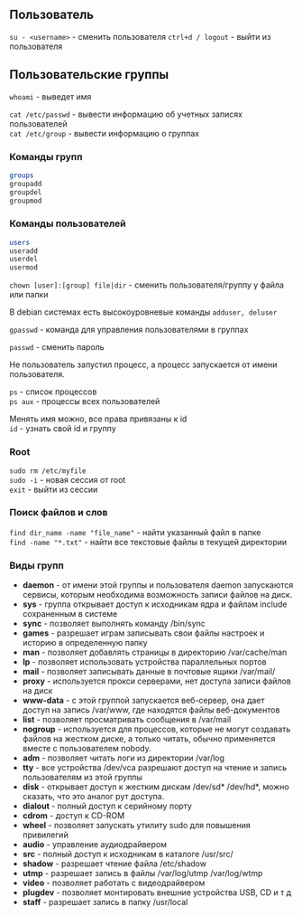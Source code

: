 ## Пользователь
`su - <username>` - сменить пользователя
`ctrl+d / logout` - выйти из пользователя

## Пользовательские группы
`whoami` - выведет имя  

`cat /etc/passwd` - вывести информацию об учетных записях пользователей   
`cat /etc/group` - вывести информацию о группах  

### Команды групп
```sh
groups
groupadd
groupdel
groupmod
```

### Команды пользователей
```sh
users
useradd
userdel
usermod
```

`chown [user]:[group] file|dir` - сменить пользователя/группу у файла или папки 

В debian системах есть высокоуровневые команды `adduser, deluser`

`gpasswd` - команда для управления пользователями в группах

`passwd` - сменить пароль


Не пользователь запустил процесс, а процесс запускается от имени пользователя. 

`ps` - список процессов  
`ps aux` - процессы всех пользователей  

Менять имя можно, все права привязаны к id  
`id` - узнать свой id и группу

### Root
`sudo rm /etc/myfile`  
`sudo -i` - новая сессия от root  
`exit` - выйти из сессии  

### Поиск файлов и слов
`find dir_name -name "file_name"` - найти указанный файл в папке  
`find -name "*.txt"` - найти все текстовые файлы в текущей директории

### Виды групп
- **daemon** - от имени этой группы и пользователя daemon запускаютcя сервисы, которым необходима возможность записи файлов на диск.
- **sys** - группа открывает доступ к исходникам ядра и файлам include сохраненным в системе
- **sync** - позволяет выполнять команду /bin/sync
- **games** - разрешает играм записывать свои файлы настроек и историю в определенную папку
- **man** - позволяет добавлять страницы в директорию /var/cache/man
- **lp** - позволяет использовать устройства параллельных портов
- **mail** - позволяет записывать данные в почтовые ящики /var/mail/
- **proxy** - используется прокси серверами, нет доступа записи файлов на диск
- **www-data** - с этой группой запускается веб-сервер, она дает доступ на запись /var/www, где находятся файлы веб-документов
- **list** - позволяет просматривать сообщения в /var/mail
- **nogroup** - используется для процессов, которые не могут создавать файлов на жестком диске, а только читать, обычно применяется вместе с пользователем nobody.
- **adm** - позволяет читать логи из директории /var/log
- **tty** - все устройства /dev/vca разрешают доступ на чтение и запись пользователям из этой группы
- **disk** - открывает доступ к жестким дискам /dev/sd* /dev/hd*, можно сказать, что это аналог рут доступа.
- **dialout** - полный доступ к серийному порту
- **cdrom** - доступ к CD-ROM
- **wheel** - позволяет запускать утилиту sudo для повышения привилегий
- **audio** - управление аудиодрайвером
- **src** - полный доступ к исходникам в каталоге /usr/src/
- **shadow** - разрешает чтение файла /etc/shadow
- **utmp** - разрешает запись в файлы /var/log/utmp /var/log/wtmp
- **video** - позволяет работать с видеодрайвером
- **plugdev** - позволяет монтировать внешние устройства USB, CD и т д
- **staff** - разрешает запись в папку /usr/local